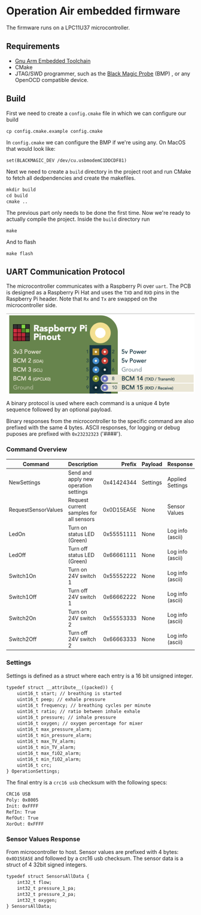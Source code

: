 # Operation Air embedded firmware

The firmware runs on a LPC11U37 microcontroller.

## Requirements

* [Gnu Arm Embedded Toolchain](https://developer.arm.com/open-source/gnu-toolchain/gnu-rm/downloads)
* CMake
* JTAG/SWD programmer, such as the [Black Magic Probe](https://github.com/blacksphere/blackmagic/wiki) (BMP) , or any OpenOCD compatible device.


## Build

First we need to create a `config.cmake` file in which we can configure our build

```console
cp config.cmake.example config.cmake
```

In `config.cmake` we can configure the BMP if we're using any. On MacOS that would look like:

```
set(BLACKMAGIC_DEV /dev/cu.usbmodemC1DDCDF81)
```

Next we need to create a `build` directory in the project root and run CMake to fetch all dedpendencies and create the makefiles.

```console
mkdir build
cd build
cmake ..
```

The previous part only needs to be done the first time.
Now we're ready to actually compile the project. Inside the `build` directory run

```console
make
```

And to flash

```console
make flash
```


## UART Communication Protocol

The microcontroller communicates with a Raspberry Pi over `uart`. The PCB is designed as a Raspberry Pi Hat and uses the `TXD` and `RXD` pins in the Raspberry Pi header. Note that `Rx` and `Tx` are swapped on the microcontroller side.

![](img/uart_pinout.png)

A binary protocol is used where each command is a unique 4 byte sequence followed by an optional payload.

Binary responses from the microcontroller to the specific command are also prefixed with the same 4 bytes. ASCII responses, for logging or debug puposes are prefixed with `0x23232323` ('####').

### Command Overview

| Command             | Description                             | Prefix     | Payload  | Response         |
| -------------       |---------------------------------------- | ---------: | -------  | --------         |
| NewSettings         | Send and apply new operation settings   | 0x41424344 | Settings | Applied Settings |
| RequestSensorValues | Request current samples for all sensors | 0x0D15EA5E | None     | Sensor Values    |
| LedOn               | Turn on status LED (Green)              | 0x55551111 | None     | Log info (ascii) |
| LedOff              | Turn off status LED (Green)             | 0x66661111 | None     | Log info (ascii) |
| Switch1On           | Turn on 24V switch 1                    | 0x55552222 | None     | Log info (ascii) |
| Switch1Off          | Turn off 24V switch 1                   | 0x66662222 | None     | Log info (ascii) |
| Switch2On           | Turn on 24V switch 2                    | 0x55553333 | None     | Log info (ascii) |
| Switch2Off          | Turn off 24V switch 2                   | 0x66663333 | None     | Log info (ascii) |


### Settings

Settings is defined as a struct where each entry is a 16 bit unsigned integer.

```
typedef struct __attribute__((packed)) {
    uint16_t start; // breathing is started
    uint16_t peep; // exhale pressure
    uint16_t frequency; // breathing cycles per minute
    uint16_t ratio; // ratio between inhale exhale
    uint16_t pressure; // inhale pressure
    uint16_t oxygen; // oxygen percentage for mixer
    uint16_t max_pressure_alarm;
    uint16_t min_pressure_alarm;
    uint16_t max_TV_alarm;
    uint16_t min_TV_alarm;
    uint16_t max_fiO2_alarm;
    uint16_t min_fiO2_alarm;
    uint16_t crc;
} OperationSettings;
```

The final entry is a `crc16 usb` checksum with the following specs:

```
CRC16 USB
Poly: 0x8005
Init: 0xFFFF
RefIn: True
RefOut: True
XorOut: 0xFFFF
```


### Sensor Values Response

From microcontroller to host.
Sensor values are prefixed with 4 bytes: `0x0D15EA5E` and followed by a crc16 usb checksum. The sensor data is a struct of 4 32bit signed integers.

```
typedef struct SensorsAllData {
    int32_t flow;
    int32_t pressure_1_pa;
    int32_t pressure_2_pa;
    int32_t oxygen;
} SensorsAllData;
```